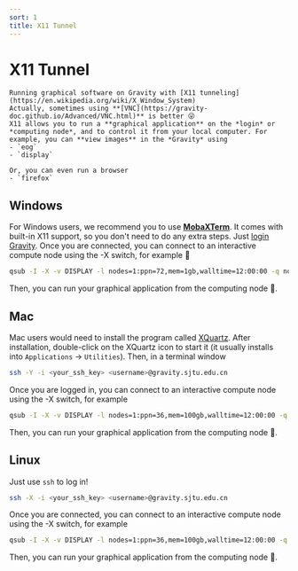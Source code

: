 ```yaml
---
sort: 1
title: X11 Tunnel
---
```


# X11 Tunnel
```note
Running graphical software on Gravity with [X11 tunneling](https://en.wikipedia.org/wiki/X_Window_System)   
Actually, sometimes using **[VNC](https://gravity-doc.github.io/Advanced/VNC.html)** is better 😜   
X11 allows you to run a **graphical application** on the *login* or *computing node*, and to control it from your local computer. For example, you can **view images** in the *Gravity* using    
- `eog`
- `display`

Or, you can even run a browser
- `firefox`
```

## Windows

For Windows users, we recommend you to use **[MobaXTerm](https://mobaxterm.mobatek.net/download.html)**. It comes with built-in X11 support, so you don't need to do any extra steps. Just [login Gravity](https://gravity-doc.github.io/Basic/Login.html). Once you are connected, you can connect to an interactive compute node using the -X switch, for example 🌰

```bash
qsub -I -X -v DISPLAY -l nodes=1:ppn=72,mem=1gb,walltime=12:00:00 -q normal
```

Then, you can run your graphical application from the computing node 🎉.

## Mac

Mac users would need to install the program called [XQuartz](https://www.xquartz.org). After installation, double-click on the XQuartz icon to start it (it usually installs into `Applications` -> `Utilities`). Then, in a terminal window

```bash
ssh -Y -i <your_ssh_key> <username>@gravity.sjtu.edu.cn
```

Once you are logged in, you can connect to an interactive compute node using the -X switch, for example

```bash
qsub -I -X -v DISPLAY -l nodes=1:ppn=36,mem=100gb,walltime=12:00:00 -q normal
```

Then, you can run your graphical application from the computing node 🎉.

## Linux
Just use `ssh` to log in!

```bash
ssh -X -i <your_ssh_key> <username>@gravity.sjtu.edu.cn
```

Once you are connected, you can connect to an interactive compute node using the -X switch, for example

```bash
qsub -I -X -v DISPLAY -l nodes=1:ppn=36,mem=100gb,walltime=12:00:00 -q normal
```

Then, you can run your graphical application from the computing node 🎉.
